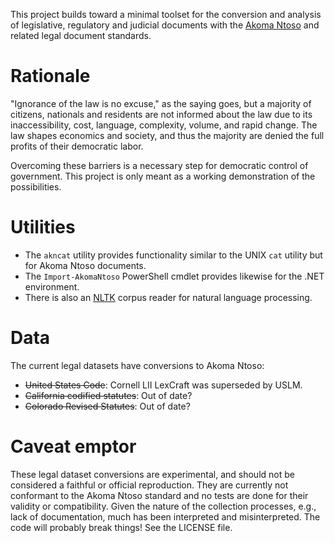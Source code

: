 This project builds toward a minimal toolset for the conversion and analysis of legislative, regulatory and judicial documents with the [Akoma Ntoso](http://www.akomantoso.org/) and related legal document standards.

# Rationale

"Ignorance of the law is no excuse," as the saying goes, but a majority of citizens, nationals and residents are not informed about the law due to its inaccessibility, cost, language, complexity, volume, and rapid change. The law shapes economics and society, and thus the majority are denied the full profits of their democratic labor.

Overcoming these barriers is a necessary step for democratic control of government. This project is only meant as a working demonstration of the possibilities.

# Utilities

* The `akncat` utility provides functionality similar to the UNIX `cat` utility but for Akoma Ntoso documents.
* The `Import-AkomaNtoso` PowerShell cmdlet provides likewise for the .NET environment. 
* There is also an [NLTK](http://www.nltk.org/) corpus reader for natural language processing.

# Data

The current legal datasets have conversions to Akoma Ntoso:

* ~~United States Code~~: Cornell LII LexCraft was superseded by USLM.
* ~~California codified statutes~~: Out of date?
* ~~Colorado Revised Statutes~~: Out of date?

# Caveat emptor

These legal dataset conversions are experimental, and should not be considered a faithful or official reproduction. They are currently not conformant to the Akoma Ntoso standard and no tests are done for their validity or compatibility. Given the nature of the collection processes, e.g., lack of documentation, much has been interpreted and misinterpreted. The code will probably break things! See the LICENSE file.